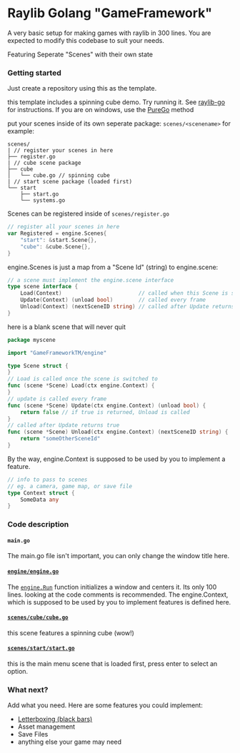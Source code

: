# Raylib Golang "GameFramework"

A very basic setup for making games with raylib in 300 lines. You are expected
to modify this codebase to suit your needs.


Featuring Seperate "Scenes" with their own state


### Getting started

Just create a repository using this as the template.

this template includes a spinning cube demo. Try running it.
See [raylib-go](https://github.com/gen2brain/raylib-go/) for instructions. If you are on windows, use the [PureGo](https://github.com/gen2brain/raylib-go/?tab=readme-ov-file#purego-without-cgo-ie-cgo_enabled0) method


put your scenes inside of its own seperate package:
`scenes/<scenename>` for example:
```
scenes/
| // register your scenes in here
├── register.go 
| // cube scene package
├── cube 
│   └── cube.go // spinning cube
| // start scene package (loaded first)
└── start 
    ├── start.go
    └── systems.go
```


Scenes can be registered inside of `scenes/register.go`
```go
// register all your scenes in here
var Registered = engine.Scenes{
	"start": &start.Scene{},
	"cube": &cube.Scene{},
}
```


engine.Scenes is just a map from a "Scene Id" (string) to engine.scene:
```go
// a scene must implement the engine.scene interface
type scene interface {
	Load(Context)                        // called when this Scene is switched to
	Update(Context) (unload bool)        // called every frame
	Unload(Context) (nextSceneID string) // called after Update returns true. Switches to nextSceneID
}
```


here is a blank scene that will never quit
```go
package myscene

import "GameFrameworkTM/engine"

type Scene struct {
}
// Load is called once the scene is switched to
func (scene *Scene) Load(ctx engine.Context) {
}
// update is called every frame
func (scene *Scene) Update(ctx engine.Context) (unload bool) {
	return false // if true is returned, Unload is called
}
// called after Update returns true
func (scene *Scene) Unload(ctx engine.Context) (nextSceneID string) {
	return "someOtherSceneId" 
}
```
By the way, engine.Context is supposed to be used by you to implement a feature. 
```go
// info to pass to scenes
// eg. a camera, game map, or save file
type Context struct {
	SomeData any
}
```
### Code description

#### `main.go`

The main.go file isn't important, you can only change the window title here.

#### [`engine/engine.go`](https://github.com/BrownNPC/Golang-Raylib-GameFramework/blob/master/engine/engine.go)

The [`engine.Run`](https://github.com/BrownNPC/Golang-Raylib-GameFramework/blob/master/engine/engine.go#L33)
function initializes a window and centers it. Its only 100 lines.
looking at the code comments is recommended. The engine.Context, which is supposed to be used by you to implement features is defined here.


#### [`scenes/cube/cube.go`](https://github.com/BrownNPC/Golang-Raylib-GameFramework/blob/master/scenes/cube/cube.go)
this scene features a spinning cube (wow!)

#### [`scenes/start/start.go`](https://github.com/BrownNPC/Golang-Raylib-GameFramework/blob/master/scenes/start/start.go)
this is the main menu scene that is loaded first, press enter to select an option.





### What next?
Add what you need. Here are some features you could implement:

- [Letterboxing (black bars)](https://www.raylib.com/examples/core/loader.html?name=core_window_letterbox)
- Asset management
- Save Files
- anything else your game may need

